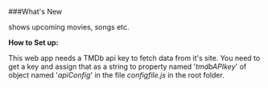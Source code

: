 ###What's New

shows upcoming movies, songs etc.

**How to Set up:**

This web app needs a TMDb api key to fetch data from it's site.
You need to get a key and assign that as a string to property named '*tmdbAPIkey*' of object named '*apiConfig*' in the file *configfile.js* in the root folder.